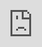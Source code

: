 ```yaml
---
title: "\U0001F3A5 我的PPT"
date created: 2022-07-03
date modified: 2022-07-05
---
```


up:: [[☘️ 花园导览 🍀]]

<iframe border=0 frameborder=0 src="https://slides.oldwinter.top/" allow="fullscreen" style="position: absolute; top: 0px; left: 0px; height: 100%; width: 100%; z-index: 999;"></iframe>
